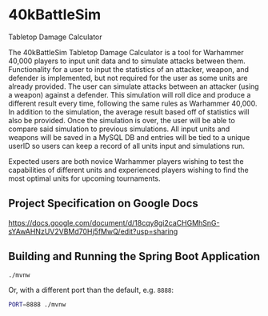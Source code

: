 # 40kBattleSim

Tabletop Damage Calculator

The 40kBattleSim Tabletop Damage Calculator is a tool for Warhammer 40,000 players to input unit data and to simulate attacks between them. Functionality for a user to input the statistics of an attacker, weapon, and defender is implemented, but not required for the user as some units are already provided. The user can simulate attacks between an attacker (using a weapon) against a defender. This simulation will roll dice and produce a different result every time, following the same rules as Warhammer 40,000. In addition to the simulation, the average result based off of statistics will also be provided. Once the simulation is over, the user will be able to compare said simulation to previous simulations. All input units and weapons will be saved in a MySQL DB and entries will be tied to a unique userID so users can keep a record of all units input and simulations run.

Expected users are both novice Warhammer players wishing to test the capabilities of different units and experienced players wishing to find the most optimal units for upcoming tournaments. 


## Project Specification on Google Docs

https://docs.google.com/document/d/18cqy8gi2caCHGMhSnG-sYAwAHNzUV2VBMd70Hj5fMwQ/edit?usp=sharing


## Building and Running the Spring Boot Application

```sh
./mvnw
```

Or, with a different port than the default, e.g. `8888`:

```sh
PORT=8888 ./mvnw
```
